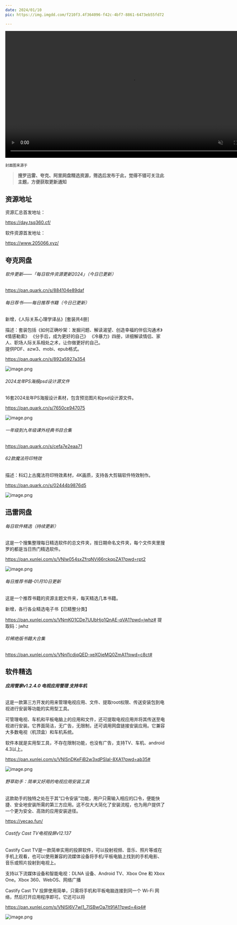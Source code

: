 ```yaml
---
date: 2024/01/10
pic: https://img.imgdd.com/f210f3.4f364096-f42c-4bf7-8861-6473eb55fd72.png

---
```


<video width="800px" preload muted autoplay loop><source src="https://cdn.fliggy.com/upic/BDf4l0.mp4" type="video/mp4" poster="https://i.postimg.cc/j26cp27Y/image.png"></video>

<small>封面图来源于</small>

> **搜罗迅雷、夸克、阿里网盘精选资源，筛选后发布于此，觉得不错可关注此主题，方便获取更新通知**

## 资源地址

资源汇总首发地址：

 https://day.tsq360.cf/

软件资源首发地址：

https://www.205066.xyz/

## 夸克网盘

###### 软件更新——「每日软件资源更新2024」（今日已更新）

https://pan.quark.cn/s/884104e89daf

###### 每日荐书——每日推荐书籍（今日已更新）

新增，《人际关系心理学译丛》[套装共4册]  

描述：套装包括《如何正确吵架：发掘问题、解读渴望、创造幸福的伴侣沟通术》《情感勒索》 《分手后，成为更好的自己》 《冷暴力》四册，详细解读情侣、家人、职场人际关系相处之术，让你做更好的自己。  
提供PDF、azw3、mobi、epub格式。

https://pan.quark.cn/s/892a5927a354

![image.png](https://img.imgdd.com/f210f3.c4d789c7-55c4-491f-8dc0-96bf77f9ab8e.png)

###### 2024龙年PS海报psd设计源文件

16套2024龙年PS海报设计素材，包含预览图片和psd设计源文件。

https://pan.quark.cn/s/7650ce947075

![image.png](https://img.imgdd.com/f210f3.e8bec56c-361c-4ab8-a0fe-7b638b36d241.png)

###### 一年级到九年级课外经典书目合集

https://pan.quark.cn/s/cefa7e2eaa71

###### 62款魔法符印特效

描述：科幻上古魔法符印特效素材，4K画质，支持各大剪辑软件特效制作。

https://pan.quark.cn/s/02444b9876d5

![image.png](https://img.imgdd.com/f210f3.41906637-da98-403a-90af-f472679eabc6.png)

## 迅雷网盘

###### 每日软件精选（持续更新）

这是一个搜集整理每日精选软件的总文件夹，按日期命名文件夹，每个文件夹里搜罗的都是当日热门精选软件。

https://pan.xunlei.com/s/VNlw054sxZfrqNVi66rckqoZA1?pwd=rpt2

![image.png](https://img.imgdd.com/f210f3.569024b9-ec95-45a8-8cf9-5500f4df6d45.png)

###### 每日推荐书籍-01月10日更新

这是一个推荐书籍的资源主题文件夹，每天精选几本书籍。

新增，各行各业精选电子书【已精整分类】

https://pan.xunlei.com/s/VNmKO1CDe7UUbHjo1QnAE-qVA1?pwd=jwhz# 提取码：jwhz

###### 珍稀绝版书籍大合集

https://pan.xunlei.com/s/VNnl1cdjqQED-xeXOieMQ0ZmA1?pwd=c8ct# 

## 软件精选

###### **应用管家v1.2.4.0 电视应用管理 支持车机**

这是一款第三方开发的用来管理电视应用、文件、提取root权限、传送安装包到电视进行安装等功能的实用型工具。

可管理电视、车机和平板电脑上的应用和文件，还可提取电视应用并将其传送至电视进行安装。它界面简洁，无广告，无限制，还可调用网盘链接安装应用。它兼容大多数电视（机顶盒）和车机系统。

软件本就是实用型工具，不存在限制功能，也没有广告，支持TV、车机、android 4.3以上。

https://pan.xunlei.com/s/VNlSnDKeFiB2w3xdPSIaI-8XA1?pwd=ab35#

![image.png](https://img.imgdd.com/f210f3.4f364096-f42c-4bf7-8861-6473eb55fd72.png)

###### 野草助手：简单又好用的电视应用安装工具

这款助手的独特之处在于其“口令安装”功能，用户只需输入相应的口令，便能快捷、安全地安装所需的第三方应用。这不仅大大简化了安装流程，也为用户提供了一个更为安全、高效的应用安装途径。

https://yecao.fun/

###### Castify Cast TV电视投屏v12.137

Castify Cast TV是一款简单实用的投屏软件，可以投射视频、音乐、照片等或在手机上观看，也可以使用兼容的流媒体设备将手机/平板电脑上找到的手机电影、音乐或照片投射到电视上。

支持以下流媒体设备和智能电视：DLNA 设备、Android TV、Xbox One 和 Xbox One。Xbox 360、WebOS、网络广播

Castify Cast TV 投屏使用简单，只需将手机和平板电脑连接到同一个 Wi-Fi 网络，然后打开应用程序即可。它还可以将

https://pan.xunlei.com/s/VNlSl6V7wI1_7ISBwOa7lt91A1?pwd=4iq4#

![image.png](https://img.imgdd.com/f210f3.ee779766-ba14-4fd6-92e8-8223f86f085e.png)
